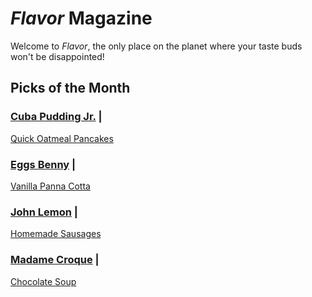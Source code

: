 # _Flavor_ Magazine

Welcome to _Flavor_, the only place on the planet where your taste buds won't be disappointed!



## Picks of the Month

### [Cuba Pudding Jr.](writer/cuba-pudding-jr.md) |

[Quick Oatmeal Pancakes](recipe/feb/quick-oatmeal-pancakes.md)

### [Eggs Benny](writer/eggs-benny.md) |

[Vanilla Panna Cotta](recipe/jan/vanilla-panna-cotta.md)

### [John Lemon](writer/john-lemon.md) |

[Homemade Sausages](recipe/jan/homemade-sausages.md)

### [Madame Croque](writer/madame-croque.md) |

[Chocolate Soup](recipe/jan/chocolate-soup.md)
